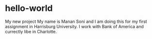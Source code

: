 # hello-world
My new project
My name is Manan Soni and I am doing this for my first assignment in Harrisburg University.
I work with Bank of America and currectly libe in Charlotte.

